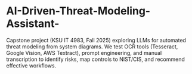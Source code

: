 # AI-Driven-Threat-Modeling-Assistant-
Capstone project (KSU IT 4983, Fall 2025) exploring LLMs for automated threat modeling from system diagrams. We test OCR tools (Tesseract, Google Vision, AWS Textract), prompt engineering, and manual transcription to identify risks, map controls to NIST/CIS, and recommend effective workflows.
